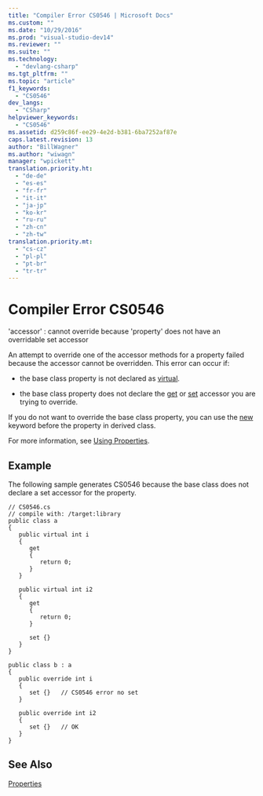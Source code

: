 ```yaml
---
title: "Compiler Error CS0546 | Microsoft Docs"
ms.custom: ""
ms.date: "10/29/2016"
ms.prod: "visual-studio-dev14"
ms.reviewer: ""
ms.suite: ""
ms.technology: 
  - "devlang-csharp"
ms.tgt_pltfrm: ""
ms.topic: "article"
f1_keywords: 
  - "CS0546"
dev_langs: 
  - "CSharp"
helpviewer_keywords: 
  - "CS0546"
ms.assetid: d259c86f-ee29-4e2d-b381-6ba7252af87e
caps.latest.revision: 13
author: "BillWagner"
ms.author: "wiwagn"
manager: "wpickett"
translation.priority.ht: 
  - "de-de"
  - "es-es"
  - "fr-fr"
  - "it-it"
  - "ja-jp"
  - "ko-kr"
  - "ru-ru"
  - "zh-cn"
  - "zh-tw"
translation.priority.mt: 
  - "cs-cz"
  - "pl-pl"
  - "pt-br"
  - "tr-tr"
---
```

# Compiler Error CS0546
'accessor' : cannot override because 'property' does not have an overridable set accessor  
  
 An attempt to override one of the accessor methods for a property failed because the accessor cannot be overridden. This error can occur if:  
  
-   the base class property is not declared as [virtual](../../csharp/language-reference/keywords/virtual.md).  
  
-   the base class property does not declare the [get](../../csharp/language-reference/keywords/get.md) or [set](../../csharp/language-reference/keywords/set.md) accessor you are trying to override.  
  
 If you do not want to override the base class property, you can use the [new](../../csharp/language-reference/keywords/new.md) keyword before the property in derived class.  
  
 For more information, see [Using Properties](../../csharp/programming-guide/classes-and-structs/using-properties.md).  
  
## Example  
 The following sample generates CS0546 because the base class does not declare a set accessor for the property.  
  
```  
// CS0546.cs  
// compile with: /target:library  
public class a  
{  
   public virtual int i  
   {  
      get  
      {  
         return 0;  
      }  
   }  
  
   public virtual int i2  
   {  
      get  
      {  
         return 0;  
      }  
  
      set {}  
   }  
}  
  
public class b : a  
{  
   public override int i  
   {  
      set {}   // CS0546 error no set  
   }  
  
   public override int i2  
   {  
      set {}   // OK  
   }  
}  
```  
  
## See Also  
 [Properties](../../csharp/programming-guide/classes-and-structs/properties.md)